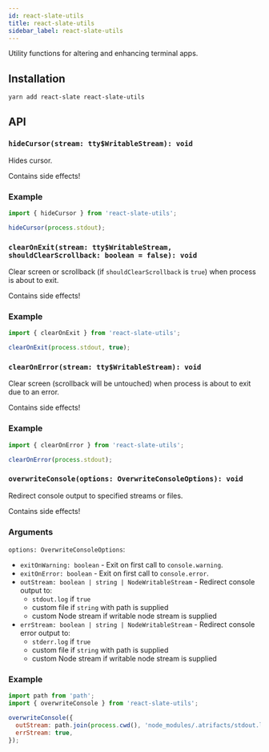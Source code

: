 ```yaml
---
id: react-slate-utils
title: react-slate-utils
sidebar_label: react-slate-utils
---
```


Utility functions for altering and enhancing terminal apps.

## Installation

```bash
yarn add react-slate react-slate-utils
```

## API

### `hideCursor(stream: tty$WritableStream): void`

Hides cursor.

Contains side effects!

### Example

```js
import { hideCursor } from 'react-slate-utils';

hideCursor(process.stdout);
```

### `clearOnExit(stream: tty$WritableStream, shouldClearScrollback: boolean = false): void`

Clear screen or scrollback (if `shouldClearScrollback` is `true`) when process is about to exit.

Contains side effects!

### Example

```js
import { clearOnExit } from 'react-slate-utils';

clearOnExit(process.stdout, true);
```

### `clearOnError(stream: tty$WritableStream): void`

Clear screen (scrollback will be untouched) when process is about to exit due to an error.

Contains side effects!

### Example

```js
import { clearOnError } from 'react-slate-utils';

clearOnError(process.stdout);
```

### `overwriteConsole(options: OverwriteConsoleOptions): void`

Redirect console output to specified streams or files.

Contains side effects!

### Arguments

`options: OverwriteConsoleOptions`:

* `exitOnWarning: boolean` - Exit on first call to `console.warning`.
* `exitOnError: boolean` - Exit on first call to `console.error`.
* `outStream: boolean | string | NodeWritableStream` - Redirect console output to:
  * `stdout.log` if `true`
  * custom file if `string` with path is supplied
  * custom Node stream if writable node stream is supplied
* `errStream: boolean | string | NodeWritableStream` - Redirect console error output to:
  * `stderr.log` if `true`
  * custom file if `string` with path is supplied
  * custom Node stream if writable node stream is supplied

### Example

```js
import path from 'path';
import { overwriteConsole } from 'react-slate-utils';

overwriteConsole({
  outStream: path.join(process.cwd(), 'node_modules/.atrifacts/stdout.log'),
  errStream: true,
});
```
